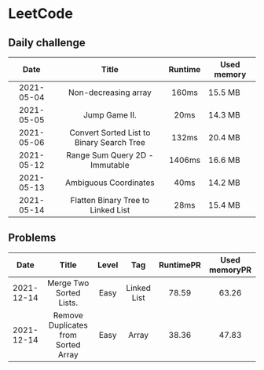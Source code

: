 # LeetCode
## Daily challenge

|Date       |Title                                    | Runtime   | Used memory
|:---------:|:---------------:                        |:---------:|-------------
|2021-05-04 |Non-decreasing array                     |160ms      | 15.5 MB
|2021-05-05 |Jump Game II.                            | 20ms      | 14.3 MB
|2021-05-06 |Convert Sorted List to Binary Search Tree|132ms      |20.4 MB
|2021-05-12 |Range Sum Query 2D - Immutable           |1406ms     |16.6 MB
|2021-05-13 |Ambiguous Coordinates                    |40ms       |14.2 MB
|2021-05-14 |Flatten Binary Tree to Linked List       |28ms       |15.4 MB
    
## Problems
|Date       |Title                                   |Level| Tag          | RuntimePR | Used memoryPR
|:---------:|:---------------:                       |:--:  | :--:        |:---------:|:------------:
|2021-12-14 |Merge Two Sorted Lists.                 |Easy |Linked List   |78.59      |63.26
|2021-12-14 |Remove Duplicates from Sorted Array     |Easy |Array         |38.36      |47.83
